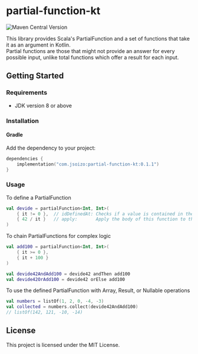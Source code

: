 # partial-function-kt

![Maven Central Version](https://img.shields.io/maven-central/v/com.jsoizo/partial-function-kt)

This library provides Scala's PartialFunction and a set of functions that take it as an argument in Kotlin.  
Partial functions are those that might not provide an answer for every possible input, unlike total functions which offer a result for each input.

## Getting Started

### Requirements

- JDK version 8 or above

### Installation

#### Gradle

Add the dependency to your project:

```kotlin
dependencies {
    implementation("com.jsoizo:partial-function-kt:0.1.1")
}
```

### Usage

To define a PartialFunction

```kotlin
val devide = partialFunction<Int, Int>(
    { it != 0 },  // idDefinedAt: Checks if a value is contained in the function's domain
    { 42 / it }   // apply:       Apply the body of this function to the argument
)
```

To chain PartialFunctions for complex logic

```kotlin
val add100 = partialFunction<Int, Int>(
    { it >= 0 },
    { it + 100 }
)

val devide42AndAdd100 = devide42 andThen add100
val devide42OrAdd100 = devide42 orElse add100
```

To use the defined PartialFunction with Array, Result, or Nullable operations

```kotlin
val numbers = listOf(1, 2, 0, -4, -3)
val collected = numbers.collect(devide42AndAdd100)
// listOf(142, 121, -10, -14)
```

## License

This project is licensed under the MIT License.